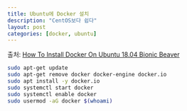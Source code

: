 ```yaml
---
title: Ubuntu에 Docker 설치
description: "CentOS보다 쉽다"
layout: post
categories: [docker, ubuntu]
---
```


출처: [How To Install Docker On Ubuntu 18.04 Bionic Beaver](https://phoenixnap.com/kb/how-to-install-docker-on-ubuntu-18-04)

```bash
sudo apt-get update
sudo apt-get remove docker docker-engine docker.io
sudo apt install -y docker.io
sudo systemctl start docker
sudo systemctl enable docker
sudo usermod -aG docker $(whoami)
```
